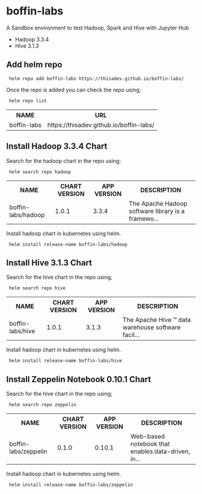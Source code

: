 # boffin-labs
A Sandbox environment to test Hadoop, Spark and Hive with Jupyter Hub

- Hadoop 3.3.4
- Hive 3.1.3

## Add helm repo

<pre><code> helm repo add boffin-labs https://thisadev.github.io/boffin-labs/ </code></pre>

Once the repo is added you can check the repo using;

<pre><code> helm repo list </code></pre>

<table>
<tr>
  <th>NAME</th>
  <th>URL</th>
</tr>
<tr>
  <td>boffin-labs</td>
  <td>https://thisadev.github.io/boffin-labs/</td>
</tr>
</table>

## Install Hadoop 3.3.4 Chart

Search for the hadoop chart in the repo using;

<pre><code> helm search repo hadoop </code></pre>

<table>
<tr>
  <th>NAME</th>
  <th>CHART VERSION</th>
  <th>APP VERSION</th>
  <th>DESCRIPTION</th>
</tr>
<tr>
  <td>boffin-labs/hadoop</td>
  <td>1.0.1</td>
  <td>3.3.4</td>
  <td>The Apache Hadoop software library is a framewo...</td>
</tr>
</table>

Install hadoop chart in kubernetes using helm.

<pre><code> helm install release-name boffin-labs/hadoop </code></pre>

## Install Hive 3.1.3 Chart

Search for the hive chart in the repo using;

<pre><code> helm search repo hive </code></pre>

<table>
<tr>
  <th>NAME</th>
  <th>CHART VERSION</th>
  <th>APP VERSION</th>
  <th>DESCRIPTION</th>
</tr>
<tr>
  <td>boffin-labs/hive</td>
  <td>1.0.1</td>
  <td>3.1.3</td>
  <td>The Apache Hive ™ data warehouse software facil...</td>
</tr>
</table>

Install hadoop chart in kubernetes using helm.

<pre><code> helm install release-name boffin-labs/hive </code></pre>

## Install Zeppelin Notebook 0.10.1 Chart

Search for the hive chart in the repo using;

<pre><code> helm search repo zeppelin </code></pre>

<table>
<tr>
  <th>NAME</th>
  <th>CHART VERSION</th>
  <th>APP VERSION</th>
  <th>DESCRIPTION</th>
</tr>
<tr>
  <td>boffin-labs/zeppelin</td>
  <td>0.1.0</td>
  <td>0.10.1</td>
  <td>Web-based notebook that enables data-driven, in...</td>
</tr>
</table>

Install hadoop chart in kubernetes using helm.

<pre><code> helm install release-name boffin-labs/zeppelin </code></pre>
